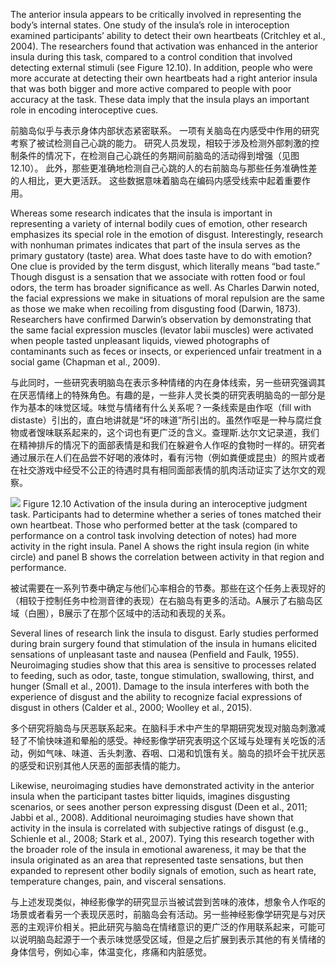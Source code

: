 The anterior insula appears to be critically involved in representing the body’s internal states. One study of the insula’s role in interoception examined participants’ ability to detect their own heartbeats (Critchley et al., 2004). The researchers found that activation was enhanced in the anterior insula during this task, compared to a control condition that involved detecting external stimuli (see Figure 12.10). In addition, people who were more accurate at detecting their own heartbeats had a right anterior insula that was both bigger and more active compared to people with poor accuracy at the task. These data imply that the insula plays an important role in encoding interoceptive cues.

前脑岛似乎与表示身体内部状态紧密联系。 一项有关脑岛在内感受中作用的研究考察了被试检测自己心跳的能力。 研究人员发现，相较于涉及检测外部刺激的控制条件的情况下，在检测自己心跳任的务期间前脑岛的活动得到增强（见图12.10）。 此外，那些更准确地检测自己心跳的人的右前脑岛与那些任务准确性差的人相比，更大更活跃。 这些数据意味着脑岛在编码内感受线索中起着重要作用。

Whereas some research indicates that the insula is important in representing a variety of internal bodily cues of emotion, other research emphasizes its special role in the emotion of disgust. Interestingly, research with nonhuman primates indicates that part of the insula serves as the primary gustatory (taste) area. What does taste have to do with emotion? One clue is provided by the term disgust, which literally means “bad taste.” Though disgust is a sensation that we associate with rotten food or foul odors, the term has broader significance as well. As Charles Darwin noted, the facial expressions we make in situations of moral repulsion are the same as those we make when recoiling from disgusting food (Darwin, 1873). Researchers have confirmed Darwin’s observation by demonstrating that the same facial expression muscles (levator labii muscles) were activated when people tasted unpleasant liquids, viewed photographs of contaminants such as feces or insects, or experienced unfair treatment in a social game (Chapman et al., 2009).

与此同时，一些研究表明脑岛在表示多种情绪的内在身体线索，另一些研究强调其在厌恶情绪上的特殊角色。有趣的是，一些非人灵长类的研究表明脑岛的一部分是作为基本的味觉区域。味觉与情绪有什么关系呢？一条线索是由作呕（fill with distaste）引出的，直白地讲就是“坏的味道”所引出的。虽然作呕是一种与腐烂食物或者馊味联系起来的，这个词也有更广泛的含义。查理斯.达尔文记录道，我们在精神排斥的情况下的面部表情是和我们在躲避令人作呕的食物时一样的。研究者通过展示在人们在品尝不好喝的液体时，看有污物（例如粪便或昆虫）的照片或者在社交游戏中经受不公正的待遇时具有相同面部表情的肌肉活动证实了达尔文的观察。

<img src='f1.png'/>
Figure 12.10 Activation of the insula during an interoceptive judgment task.
Participants had to determine whether a series of tones matched their own heartbeat. Those who performed better at the task (compared to performance on a control task involving detection of notes) had more activity in the right insula. Panel A shows the right insula region (in white circle) and panel B shows the correlation between activity in that region and performance.

被试需要在一系列节奏中确定与他们心率相合的节奏。那些在这个任务上表现好的（相较于控制任务中检测音律的表现）在右脑岛有更多的活动。A展示了右脑岛区域（白圈），B展示了在那个区域中的活动和表现的关系。



Several lines of research link the insula to disgust. Early studies performed during brain surgery found that stimulation of the insula in humans elicited sensations of unpleasant taste and nausea (Penfield and Faulk, 1955). Neuroimaging studies show that this area is sensitive to processes related to feeding, such as odor, taste, tongue stimulation, swallowing, thirst, and hunger (Small et al., 2001). Damage to the insula interferes with both the experience of disgust and the ability to recognize facial expressions of disgust in others (Calder et al., 2000; Woolley et al., 2015).

多个研究将脑岛与厌恶联系起来。在脑科手术中产生的早期研究发现对脑岛刺激减轻了不愉快味道和晕船的感受。神经影像学研究表明这个区域与处理有关吃饭的活动，例如气味、味道、舌头刺激、吞咽、口渴和饥饿有关。脑岛的损坏会干扰厌恶的感受和识别其他人厌恶的面部表情的能力。

Likewise, neuroimaging studies have demonstrated activity in the anterior insula when the participant tastes bitter liquids, imagines disgusting scenarios, or sees another person expressing disgust (Deen et al., 2011; Jabbi et al., 2008). Additional neuroimaging studies have shown that activity in the insula is correlated with subjective ratings of disgust (e.g., Schienle et al., 2008; Stark et al., 2007). Tying this research together with the broader role of the insula in emotional awareness, it may be that the insula originated as an area that represented taste sensations, but then expanded to represent other bodily signals of emotion, such as heart rate, temperature changes, pain, and visceral sensations.

与上述发现类似，神经影像学的研究显示当被试尝到苦味的液体，想象令人作呕的场景或者看另一个表现厌恶时，前脑岛会有活动。另一些神经影像学研究是与对厌恶的主观评价相关。把此研究与脑岛在情绪意识的更广泛的作用联系起来，可能可以说明脑岛起源于一个表示味觉感受区域，但是之后扩展到表示其他的有关情绪的身体信号，例如心率，体温变化，疼痛和内脏感觉。

